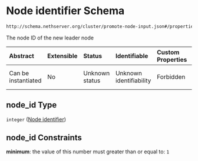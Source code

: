 # Node identifier Schema

```txt
http://schema.nethserver.org/cluster/promote-node-input.json#/properties/node_id
```

The node ID of the new leader node

| Abstract            | Extensible | Status         | Identifiable            | Custom Properties | Additional Properties | Access Restrictions | Defined In                                                                          |
| :------------------ | :--------- | :------------- | :---------------------- | :---------------- | :-------------------- | :------------------ | :---------------------------------------------------------------------------------- |
| Can be instantiated | No         | Unknown status | Unknown identifiability | Forbidden         | Allowed               | none                | [promote-node-input.json\*](cluster/promote-node-input.json "open original schema") |

## node\_id Type

`integer` ([Node identifier](promote-node-input-properties-node-identifier.md))

## node\_id Constraints

**minimum**: the value of this number must greater than or equal to: `1`
